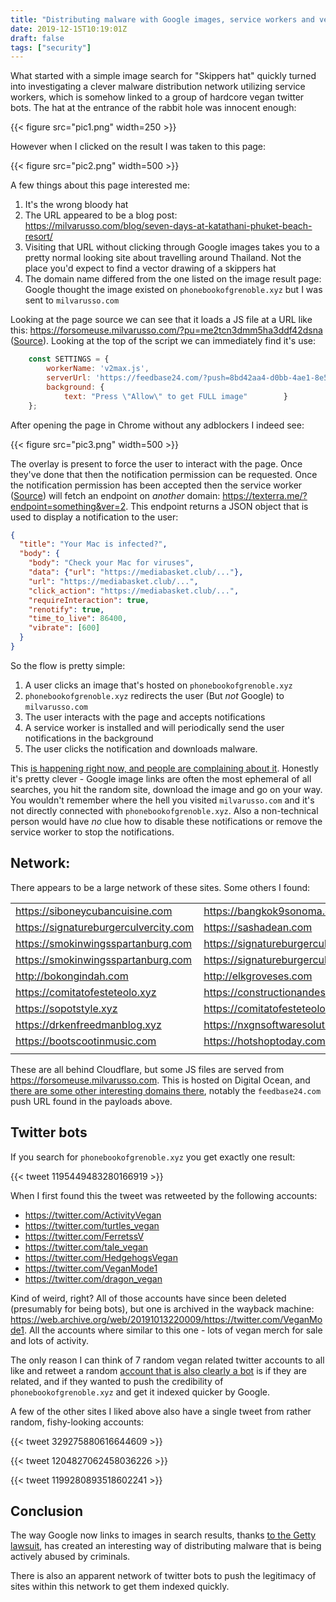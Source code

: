 ```yaml
---
title: "Distributing malware with Google images, service workers and vegan Twitter bots"
date: 2019-12-15T10:19:01Z
draft: false
tags: ["security"]
---
```


What started with a simple image search for "Skippers hat" quickly turned into investigating a clever malware 
distribution network utilizing service workers, which is somehow linked to a group of hardcore vegan twitter bots.
The hat at the entrance of the rabbit hole was innocent enough:

{{< figure src="pic1.png" width=250 >}}

However when I clicked on the result I was taken to this page:

{{< figure src="pic2.png" width=500 >}}

A few things about this page interested me:

1. It's the wrong bloody hat
2. The URL appeared to be a blog post: https://milvarusso.com/blog/seven-days-at-katathani-phuket-beach-resort/
3. Visiting that URL without clicking through Google images takes you to a pretty normal looking site about travelling 
   around Thailand. Not the place you'd expect to find a vector drawing of a skippers hat
4. The domain name differed from the one listed on the image result page: Google thought the image existed on 
   `phonebookofgrenoble.xyz` but I was sent to `milvarusso.com`

Looking at the page source we can see that it loads a JS file at a URL like this: https://forsomeuse.milvarusso.com/?pu=me2tcn3dmm5ha3ddf42dsna
([Source](https://gist.github.com/orf/9c7239a18b08b3637fa7e3e895892067)). Looking at the top of the script we can immediately find it's use:

```javascript
    const SETTINGS = {
        workerName: 'v2max.js',
        serverUrl: 'https://feedbase24.com/?push=8bd42aa4-d0bb-4ae1-8e50-3ca22fde562c&s=me2tcn3dmm5ha3ddf42dsna',
        background: {
            text: "Press \"Allow\" to get FULL image"        }
    };
```

After opening the page in Chrome without any adblockers I indeed see:

{{< figure src="pic3.png" width=500 >}}

The overlay is present to force the user to interact with the page. Once they've done that then the notification 
permission can be requested. Once the notification permission has been accepted then the service worker 
([Source](https://gist.github.com/orf/74b70edae3b2badc12fef6c937b3ec75)) will fetch an endpoint on _another_ domain: 
 https://texterra.me/?endpoint=something&ver=2. This endpoint returns a JSON object that is used to display a 
 notification to the user:
 
```json
{
  "title": "Your Mac is infected?",
  "body": {
    "body": "Check your Mac for viruses",
    "data": {"url": "https://mediabasket.club/..."},
    "url": "https://mediabasket.club/...",
    "click_action": "https://mediabasket.club/...",
    "requireInteraction": true,
    "renotify": true,
    "time_to_live": 86400,
    "vibrate": [600]
  }
}
```

So the flow is pretty simple:

1. A user clicks an image that's hosted on `phonebookofgrenoble.xyz`
2. `phonebookofgrenoble.xyz` redirects the user (But *not* Google) to `milvarusso.com`
3. The user interacts with the page and accepts notifications
4. A service worker is installed and will periodically send the user notifications in the background
5. The user clicks the notification and downloads malware.

This [is happening right now, and people are complaining about it](https://support.google.com/chrome/thread/2683736?hl=en). 
Honestly it's pretty clever - Google image links are often the most ephemeral of all searches, you hit the random 
site, download the image and go on your way. You wouldn't remember where the hell you visited `milvarusso.com` and 
it's not directly connected with `phonebookofgrenoble.xyz`. Also a non-technical person would have _no_ clue how to 
disable these notifications or remove the service worker to stop the notifications.


## Network:

There appears to be a large network of these sites. Some others I found:

|          |                    |
|----------|--------------------|
| https://siboneycubancuisine.com | https://bangkok9sonoma.com |
| https://signatureburgerculvercity.com | https://sashadean.com |
| https://smokinwingsspartanburg.com | https://signatureburgerculvercity.com |
| https://smokinwingsspartanburg.com | https://signatureburgerculvercity.com |
| http://bokongindah.com | http://elkgroveses.com |
| https://comitatofesteteolo.xyz | https://constructionandesign.xyz |
| https://sopotstyle.xyz | https://comitatofesteteolo.xyz |
| https://drkenfreedmanblog.xyz | https://nxgnsoftwaresolutions.com |
| https://bootscootinmusic.com | https://hotshoptoday.com |
| | |

These are all behind Cloudflare, but some JS files are served from https://forsomeuse.milvarusso.com. This is hosted on 
Digital Ocean, and [there are some other interesting domains there](https://viewdns.info/reverseip/?host=167.71.12.147&t=1), 
notably the `feedbase24.com` push URL found in the payloads above.

## Twitter bots

If you search for `phonebookofgrenoble.xyz` you get exactly one result:

{{< tweet 1195449483280166919 >}}

When I first found this the tweet was retweeted by the following accounts:

* https://twitter.com/ActivityVegan
* https://twitter.com/turtles_vegan
* https://twitter.com/FerretssV
* https://twitter.com/tale_vegan
* https://twitter.com/HedgehogsVegan
* https://twitter.com/VeganMode1
* https://twitter.com/dragon_vegan

Kind of weird, right? All of those accounts have since been deleted (presumably for being bots), but one is archived 
in the wayback machine: https://web.archive.org/web/20191013220009/https://twitter.com/VeganMode1. All the accounts 
where similar to this one - lots of vegan merch for sale and lots of activity.

The only reason I can think of 7 random vegan related twitter accounts to all like and retweet a random 
[account that is also clearly a bot](https://twitter.com/UltraEleven1) is if they are related, and if they wanted to 
push the credibility of `phonebookofgrenoble.xyz` and get it indexed quicker by Google.

A few of the other sites I liked above also have a single tweet from rather random, fishy-looking accounts:

{{< tweet 329275880616644609 >}}

{{< tweet 1204827062458036226 >}}

{{< tweet 1199280893518602241 >}}

## Conclusion

The way Google now links to images in search results, thanks [to the Getty lawsuit](https://arstechnica.com/gadgets/2018/02/internet-rages-after-google-removes-view-image-button-bowing-to-getty/), 
has created an interesting way of distributing malware that is being actively abused by criminals.

There is also an apparent network of twitter bots to push the legitimacy of sites within this network to get them 
indexed quickly.
